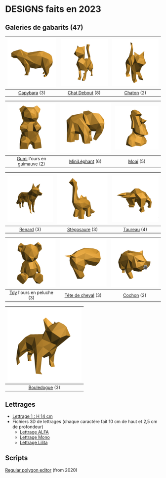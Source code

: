 # DESIGNS faits en 2023

## Galeries de gabarits (47)
| ![](https://github.com/gilboonet/designs/blob/master/2023/assets/images/miniCapybara.png) | ![](https://github.com/gilboonet/designs/blob/master/2023/assets/images/miniChatDebout.png) | ![](https://github.com/gilboonet/designs/blob/master/2023/assets/images/miniChaton.png) |
|:--:|:--:|:--:|
|[Capybara](https://github.com/gilboonet/designs/blob/master/2023/capybara/README.md) (3)|[Chat Debout](https://github.com/gilboonet/designs/blob/master/2023/chat_debout/README.md) (8)| [Chaton](https://github.com/gilboonet/designs/blob/master/2023/chaton/README.md) (2)|

| ![](https://github.com/gilboonet/designs/blob/master/2023/assets/images/miniGumi.png) | ![](https://github.com/gilboonet/designs/blob/master/2023/assets/images/miniMile.png) | ![](https://github.com/gilboonet/designs/blob/master/2023/assets/images/miniMoai.png) |
|:--:|:--:|:--:|
|[Gumi](https://github.com/gilboonet/designs/blob/master/2023/gumi/README.md) l'ours en guimauve (2)|[MiniLéphant](https://github.com/gilboonet/designs/blob/master/2023/mini_lephant/README.md) (6)|[Moaï](https://github.com/gilboonet/designs/blob/master/2023/moai/README.md) (5)|

| ![](https://github.com/gilboonet/designs/blob/master/2023/assets/images/miniRenard.png) |![](https://github.com/gilboonet/designs/blob/master/2023/assets/images/miniCuteDino.png) |![](https://github.com/gilboonet/designs/blob/master/2023/assets/images/miniTaureau.png) |
|:--:|:--:|:--:|
|[Renard](https://github.com/gilboonet/designs/blob/master/2023/renard/README.md) (3)|[Stégosaure](https://github.com/gilboonet/designs/blob/master/2023/stegosaure/README.md) (3)|[Taureau](https://github.com/gilboonet/designs/blob/master/2023/taureau/README.md) (4)|

| ![](https://github.com/gilboonet/designs/blob/master/2023/assets/images/miniTdy.png) | ![](https://github.com/gilboonet/designs/blob/master/2023/assets/images/miniTeteCheval.png) | ![](https://github.com/gilboonet/designs/blob/master/2023/assets/images/miniCochon.png) |
|:--:|:--:|:--:|
|[Tdy](https://github.com/gilboonet/designs/blob/master/2023/tdy/README.md) l'ours en peluche (3)|[Tête de cheval](https://github.com/gilboonet/designs/blob/master/2023/teteCheval/README.md) (3)|[Cochon](https://github.com/gilboonet/designs/blob/master/2023/Cochon/README.md) (2)|

| ![](https://github.com/gilboonet/designs/blob/master/2023/assets/images/miniBouledogue.png) |
|:--:|
|[Bouledogue](https://github.com/gilboonet/designs/blob/master/2023/bouledogue/README.md) (3)|

## Lettrages
- [Lettrage 1 : H 14 cm](https://raw.githubusercontent.com/gilboonet/designs/master/2023/lettres_et_chiffres.pdf)
- Fichiers 3D de lettrages (chaque caractère fait 10 cm de haut et 2,5 cm de profondeur)
  - [Lettrage ALFA](https://github.com/gilboonet/designs/tree/master/2023/LETTRAGES/ALFA)
  - [Lettrage Mono](https://github.com/gilboonet/designs/tree/master/2023/LETTRAGES/Mono)
  - [Lettrage Lilita](https://github.com/gilboonet/designs/tree/master/2023/LETTRAGES/Lilita)

## Scripts
[Regular polygon editor](https://openjscad.xyz#https://raw.githubusercontent.com/gilboonet/designs/master/2023/RegularPolygons.js) (from 2020)

